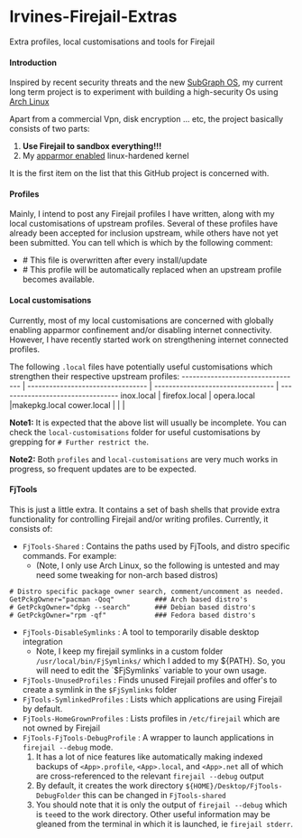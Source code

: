 # Irvines-Firejail-Extras
Extra profiles, local customisations and tools for Firejail

#### Introduction
Inspired by recent security threats and the new [SubGraph OS](https://subgraph.com/), my current long term project is to experiment with building a high-security Os using [Arch Linux](https://www.archlinux.org)

Apart from a commercial Vpn, disk encryption ... etc, the project basically consists of two parts:
1. **Use Firejail to sandbox everything!!!**
1. My [apparmor enabled](https://aur.archlinux.org/pkgbase/linux-hardened-apparmor/) linux-hardened kernel

It is the first item on the list that this GitHub project is concerned with.

#### Profiles
Mainly, I intend to post any Firejail profiles I have written, along with my local customisations of upstream profiles. Several of these profiles have already been accepted for inclusion upstream, while others have not yet been submitted. You can tell which is which by the following comment:
* \# This file is overwritten after every install/update
* \# This profile will be automatically replaced when an upstream profile becomes available.

#### Local customisations
Currently, most of my local customisations are concerned with globally enabling apparmor confinement and/or disabling internet connectivity. However, I have recently started work on strengthening internet connected profiles.

The following `.local` files have potentially useful customisations which strengthen their respective upstream profiles:
--------------------------------- | --------------------------------- | --------------------------------- | ---------------------------------
inox.local | firefox.local | opera.local |makepkg.local
cower.local | | |

**Note1:** It is expected that the above list will usually be incomplete. You can check the `local-customisations` folder for useful customisations by grepping for `# Further restrict the`.

**Note2:** Both `profiles` and `local-customisations` are very much works in progress, so frequent updates are to be expected.

#### FjTools
This is just a little extra. It contains a set of bash shells that provide extra functionality for controlling Firejail and/or writing profiles. Currently, it consists of:
* `FjTools-Shared`                  : Contains the paths used by FjTools, and distro specific commands. For example:
  * (Note, I only use Arch Linux, so the following is untested and may need some tweaking for non-arch based distros)
```
# Distro specific package owner search, comment/uncomment as needed.
GetPckgOwner="pacman -Qoq"          ### Arch based distro's
# GetPckgOwner="dpkg --search"      ### Debian based distro's
# GetPckgOwner="rpm -qf"            ### Fedora based distro's
```
* `FjTools-DisableSymlinks`         : A tool to temporarily disable desktop integration
  * Note, I keep my firejail symlinks in a custom folder `/usr/local/bin/FjSymlinks/` which I added to my ${PATH}. So, you will need to edit the `$FjSymlinks` variable to your own usage.
* `FjTools-UnusedProfiles`          : Finds unused Firejail profiles and offer's to create a symlink in the `$FjSymlinks` folder
* `FjTools-SymlinkedProfiles`       : Lists which applications are using Firejail by default.
* `FjTools-HomeGrownProfiles`       : Lists profiles in `/etc/firejail` which are not owned by Firejail
* `FjTools-FjTools-DebugProfile`    : A wrapper to launch applications in `firejail --debug` mode.
  1. It has a lot of nice features like automatically making indexed backups of `<App>.profile`, `<App>.local`, and `<App>.net` all of which are cross-referenced to the relevant `firejail --debug` output
  1. By default, it creates the work directory `${HOME}/Desktop/FjTools-DebugFolder` this can be changed in `FjTools-shared`
  1. You should note that it is only the output of `firejail --debug` which is `tee`ed to the work directory. Other useful information may be gleaned from the terminal in which it is launched, ie `firejail stderr`.
